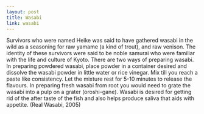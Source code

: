 ```yaml
---
layout: post
title: Wasabi
link: wasabi
---
```


Survivors who were named Heike was said to have gathered wasabi in the wild as a seasoning for raw yamame (a kind of trout), and raw venison. The identity of these survivors were said to be noble samurai who were familiar with the life and culture of Kyoto. There are two ways of preparing wasabi. In preparing powdered wasabi, place powder in a container desired and dissolve the wasabi powder in little water or rice vinegar. Mix till you reach a paste like consistency. Let the mixture rest for 5-10 minutes to release the flavours. In preparing fresh wasabi from root you would need to grate the wasabi into a pulp on a grater (oroshi-gane). Wasabi is desired for getting rid of the after taste of the fish and also helps produce saliva that aids with appetite. (Real Wasabi, 2005)
